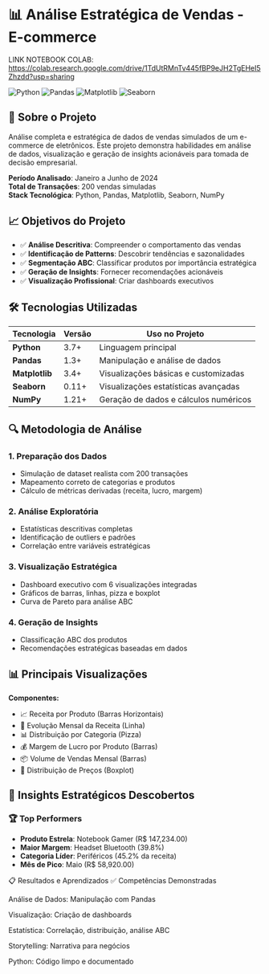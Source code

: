 # 📊 Análise Estratégica de Vendas - E-commerce

LINK NOTEBOOK COLAB: https://colab.research.google.com/drive/1TdUtRMnTv445fBP9eJH2TgEHeI5Zhzdd?usp=sharing

![Python](https://img.shields.io/badge/Python-3.7%2B-blue)
![Pandas](https://img.shields.io/badge/Pandas-Data%20Analysis-orange)
![Matplotlib](https://img.shields.io/badge/Matplotlib-Visualization-green)
![Seaborn](https://img.shields.io/badge/Seaborn-Statistical%20Plots-red)

## 🎯 Sobre o Projeto

Análise completa e estratégica de dados de vendas simulados de um e-commerce de eletrônicos. Este projeto demonstra habilidades em análise de dados, visualização e geração de insights acionáveis para tomada de decisão empresarial.

**Período Analisado**: Janeiro a Junho de 2024  
**Total de Transações**: 200 vendas simuladas  
**Stack Tecnológica**: Python, Pandas, Matplotlib, Seaborn, NumPy

## 📈 Objetivos do Projeto

- ✅ **Análise Descritiva**: Compreender o comportamento das vendas
- ✅ **Identificação de Patterns**: Descobrir tendências e sazonalidades
- ✅ **Segmentação ABC**: Classificar produtos por importância estratégica
- ✅ **Geração de Insights**: Fornecer recomendações acionáveis
- ✅ **Visualização Profissional**: Criar dashboards executivos

## 🛠️ Tecnologias Utilizadas

| Tecnologia | Versão | Uso no Projeto |
|------------|---------|----------------|
| **Python** | 3.7+ | Linguagem principal |
| **Pandas** | 1.3+ | Manipulação e análise de dados |
| **Matplotlib** | 3.4+ | Visualizações básicas e customizadas |
| **Seaborn** | 0.11+ | Visualizações estatísticas avançadas |
| **NumPy** | 1.21+ | Geração de dados e cálculos numéricos |

## 🔍 Metodologia de Análise

### 1. **Preparação dos Dados**
- Simulação de dataset realista com 200 transações
- Mapeamento correto de categorias e produtos
- Cálculo de métricas derivadas (receita, lucro, margem)

### 2. **Análise Exploratória**
- Estatísticas descritivas completas
- Identificação de outliers e padrões
- Correlação entre variáveis estratégicas

### 3. **Visualização Estratégica**
- Dashboard executivo com 6 visualizações integradas
- Gráficos de barras, linhas, pizza e boxplot
- Curva de Pareto para análise ABC

### 4. **Geração de Insights**
- Classificação ABC dos produtos
- Recomendações estratégicas baseadas em dados

## 📊 Principais Visualizações

**Componentes:**
- 📈 Receita por Produto (Barras Horizontais)
- 📅 Evolução Mensal da Receita (Linha)
- 📊 Distribuição por Categoria (Pizza)
- 💰 Margem de Lucro por Produto (Barras)
- 📦 Volume de Vendas Mensal (Barras)
- 🔄 Distribuição de Preços (Boxplot)

## 🎯 Insights Estratégicos Descobertos

### 🏆 Top Performers
- **Produto Estrela**: Notebook Gamer (R$ 147,234.00)
- **Maior Margem**: Headset Bluetooth (39.8%)
- **Categoria Líder**: Periféricos (45.2% da receita)
- **Mês de Pico**: Maio (R$ 58,920.00)

📋 Resultados e Aprendizados
✅ Competências Demonstradas

Análise de Dados: Manipulação com Pandas

Visualização: Criação de dashboards 

Estatística: Correlação, distribuição, análise ABC

Storytelling: Narrativa para negócios

Python: Código limpo e documentado

